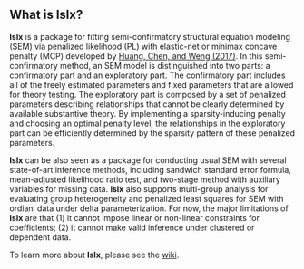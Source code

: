 ## What is lslx?
**lslx** is a package for fitting semi-confirmatory structural equation modeling (SEM) via penalized likelihood (PL) with elastic-net or minimax concave penalty (MCP) developed by [Huang, Chen, and Weng (2017)](https://link.springer.com/article/10.1007%2Fs11336-017-9566-9). In this semi-confirmatory method, an SEM model is distinguished into two parts: a confirmatory part and an exploratory part. The confirmatory part includes all of the freely estimated parameters and fixed parameters that are allowed for theory testing. The exploratory part is composed by a set of penalized parameters describing relationships that cannot be clearly determined by available substantive theory. By implementing a sparsity-inducing penalty and choosing an optimal penalty level, the relationships in the exploratory part can be efficiently determined by the sparsity pattern of these penalized parameters.  

**lslx** can be also seen as a package for conducting usual SEM with several state-of-art inference methods, including sandwich standard error formula, mean-adjusted likelihood ratio test, and two-stage method with auxiliary variables for missing data. **lslx** also supports multi-group analysis for evaluating group heterogeneity and penalized least squares for SEM with ordianl data under delta parameterization. For now, the major limitations of **lslx** are that (1) it cannot impose linear or non-linear constraints for coefficients; (2) it cannot make valid inference under clustered or dependent data.

To learn more about **lslx**, please see the [wiki](https://github.com/psyphh/lslx/wiki).